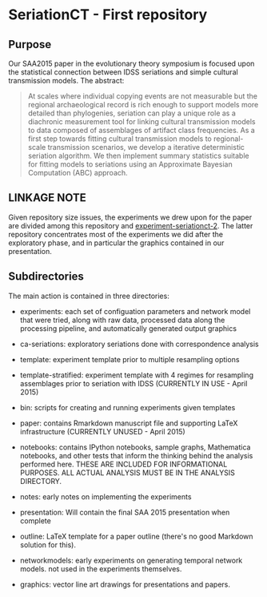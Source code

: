 SeriationCT - First repository
==============================


## Purpose ##

Our SAA2015 paper in the evolutionary theory symposium is focused upon the statistical connection between IDSS seriations and simple cultural transmission models.  The abstract:

>At scales where individual copying events are not measurable but the regional archaeological record is rich enough to support models more detailed than phylogenies, seriation can play a unique role as a diachronic measurement tool for linking cultural transmission models to data composed of assemblages of artifact class frequencies. As a first step towards fitting cultural transmission models to regional-scale transmission scenarios, we develop a iterative deterministic seriation algorithm.  We then implement summary statistics suitable for fitting models to seriations using an Approximate Bayesian Computation (ABC) approach.

## LINKAGE NOTE ##

Given repository size issues, the experiments we drew upon for the paper are divided among this repository and [experiment-seriationct-2](https://github.com/mmadsen/experiment-seriationct-2).  The latter repository concentrates most of the experiments we did after the exploratory phase, and in particular the graphics contained in our presentation.  


## Subdirectories ##

The main action is contained in three directories:

* experiments:  each set of configuation parameters and network model that were tried, along with raw data, processed data along the processing pipeline, and automatically generated output graphics

* ca-seriations:  exploratory seriations done with correspondence analysis
* template:  experiment template prior to multiple resampling options
* template-stratified:  experiment template with 4 regimes for resampling assemblages prior to seriation with IDSS  (CURRENTLY IN USE - April 2015)
* bin:  scripts for creating and running experiments given templates
* paper:  contains Rmarkdown manuscript file and supporting LaTeX infrastructure  (CURRENTLY UNUSED - April 2015)
* notebooks:  contains IPython notebooks, sample graphs, Mathematica notebooks, and other tests that inform the thinking behind the analysis performed here.  THESE ARE INCLUDED FOR INFORMATIONAL PURPOSES.  ALL ACTUAL ANALYSIS MUST BE IN THE ANALYSIS DIRECTORY.
* notes:  early notes on implementing the experiments
* presentation:  Will contain the final SAA 2015 presentation when complete
* outline:  LaTeX template for a paper outline (there's no good Markdown solution for this).  
* networkmodels:  early experiments on generating temporal network models.  not used in the experiments themselves.
* graphics:  vector line art drawings for presentations and papers.




